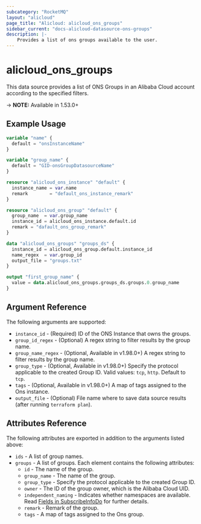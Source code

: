 ```yaml
---
subcategory: "RocketMQ"
layout: "alicloud"
page_title: "Alicloud: alicloud_ons_groups"
sidebar_current: "docs-alicloud-datasource-ons-groups"
description: |-
    Provides a list of ons groups available to the user.
---
```


# alicloud\_ons\_groups

This data source provides a list of ONS Groups in an Alibaba Cloud account according to the specified filters.

-> **NOTE:** Available in 1.53.0+

## Example Usage

```terraform 
variable "name" {
  default = "onsInstanceName"
}

variable "group_name" {
  default = "GID-onsGroupDatasourceName"
}

resource "alicloud_ons_instance" "default" {
  instance_name = var.name
  remark        = "default_ons_instance_remark"
}

resource "alicloud_ons_group" "default" {
  group_name  = var.group_name
  instance_id = alicloud_ons_instance.default.id
  remark = "dafault_ons_group_remark"
}

data "alicloud_ons_groups" "groups_ds" {
  instance_id = alicloud_ons_group.default.instance_id
  name_regex  = var.group_id
  output_file = "groups.txt"
}

output "first_group_name" {
  value = data.alicloud_ons_groups.groups_ds.groups.0.group_name
}
```

## Argument Reference

The following arguments are supported:

* `instance_id` - (Required) ID of the ONS Instance that owns the groups.
* `group_id_regex` - (Optional) A regex string to filter results by the group name. 
* `group_name_regex` - (Optional, Available in v1.98.0+) A regex string to filter results by the group name. 
* `group_type` - (Optional, Available in v1.98.0+) Specify the protocol applicable to the created Group ID. Valid values: `tcp`, `http`. Default to `tcp`. 
* `tags` - (Optional, Available in v1.98.0+) A map of tags assigned to the Ons instance.
* `output_file` - (Optional) File name where to save data source results (after running `terraform plan`).

## Attributes Reference

The following attributes are exported in addition to the arguments listed above:

* `ids` - A list of group names.
* `groups` - A list of groups. Each element contains the following attributes:
  * `id` - The name of the group.
  * `group_name` - The name of the group.
  * `group_type` - Specify the protocol applicable to the created Group ID. 
  * `owner` - The ID of the group owner, which is the Alibaba Cloud UID.
  * `independent_naming` - Indicates whether namespaces are available. Read [Fields in SubscribeInfoDo](https://www.alibabacloud.com/help/doc-detail/29619.html) for further details.
  * `remark` - Remark of the group.
  * `tags` - A map of tags assigned to the Ons group.

